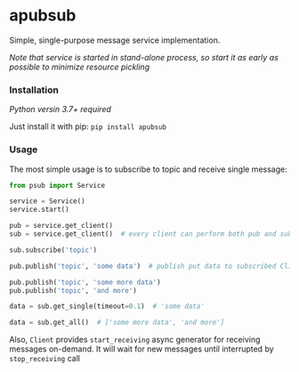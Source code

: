 # apubsub

Simple, single-purpose message service implementation.

*Note that service is started in stand-alone process, so start it as early as possible to minimize resource pickling*

### Installation

_Python versin 3.7+ required_

Just install it with pip: `pip install apubsub`

### Usage

The most simple usage is to subscribe to topic and receive single message:

```python
from psub import Service

service = Service()
service.start()

pub = service.get_client()
sub = service.get_client()  # every client can perform both pub and sub roles

sub.subscribe('topic')

pub.publish('topic', 'some data')  # publish put data to subscribed Client queue

pub.publish('topic', 'some more data')
pub.publish('topic', 'and more')

data = sub.get_single(timeout=0.1)  # 'some data'

data = sub.get_all()  # ['some more data', 'and more']

```

Also, `Client` provides `start_receiving` async generator for receiving messages on-demand.
It will wait for new messages until interrupted by `stop_receiving` call
